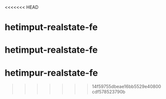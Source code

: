 <<<<<<< HEAD
# hetimput-realstate-fe
hetimput-realstate-fe
=======
# hetimpur-realstate-fe
>>>>>>> 14f59755dbeae16bb5529e40800cdf578523790b
